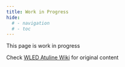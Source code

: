 ```yaml
---
title: Work in Progress
hide:
  # - navigation
  # - toc
---
```


This page is work in progress

Check [WLED Atuline Wiki](https://github.com/atuline/WLED/wiki/) for original content